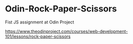# Odin-Rock-Paper-Scissors

Fist JS assignment at Odin Project

https://www.theodinproject.com/courses/web-development-101/lessons/rock-paper-scissors

